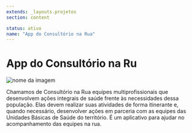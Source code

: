 ```yaml
---
extends: _layouts.projetos
section: content

status: ativo
name: "App do Consultório na Rua"
---
```

# App do Consultório na Ru

![nome da imagem](/assets/images/cons_na_rua.jpg)

Chamamos de Consultório na Rua equipes multiprofissionais que desenvolvem ações integrais de saúde frente às necessidades dessa população. Elas devem realizar suas atividades de forma itinerante e, quando necessário, desenvolver ações em parceria com as equipes das Unidades Básicas de Saúde do território. É um aplicativo para ajudar no acompanhamento das equipes na rua.